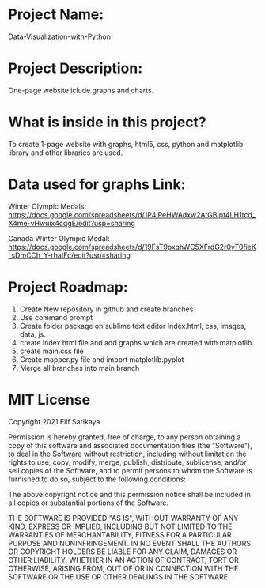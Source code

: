 # Project Name:
Data-Visualization-with-Python

# Project Description:
One-page website iclude graphs and charts.

# What is inside in this project?
To create 1-page website with graphs, html5, css, python and matplotlib library and other libraries are used.

# Data used for graphs Link:
Winter Olympic Medals:
https://docs.google.com/spreadsheets/d/1P4iPeHWAdxw2AtGBIpt4LH1tcd_X4me-vHwuix4cqgE/edit?usp=sharing

Canada Winter Olympic Medal:
https://docs.google.com/spreadsheets/d/19FsT9pxqhWC5XFrdG2r0yT0fieK_sDmCCh_Y-rhaIFc/edit?usp=sharing


# Project Roadmap:
 1. Create New repository in github and create branches
 2. Use command prompt
 3. Create folder package on sublime text editor Index.html, css, images, data, js.
 4. create index.html file and add graphs which are created with matplotlib
 5. create main.css file
 6. Create mapper.py file and import matplotlib.pyplot
7. Merge all branches into main branch

# MIT License
Copyright 2021 Elif Sarikaya

Permission is hereby granted, free of charge, to any person obtaining a copy of this software and associated documentation files (the "Software"), to deal in the Software without restriction, including without limitation the rights to use, copy, modify, merge, publish, distribute, sublicense, and/or sell copies of the Software, and to permit persons to whom the Software is furnished to do so, subject to the following conditions:

The above copyright notice and this permission notice shall be included in all copies or substantial portions of the Software.

THE SOFTWARE IS PROVIDED "AS IS", WITHOUT WARRANTY OF ANY KIND, EXPRESS OR IMPLIED, INCLUDING BUT NOT LIMITED TO THE WARRANTIES OF MERCHANTABILITY, FITNESS FOR A PARTICULAR PURPOSE AND NONINFRINGEMENT. IN NO EVENT SHALL THE AUTHORS OR COPYRIGHT HOLDERS BE LIABLE FOR ANY CLAIM, DAMAGES OR OTHER LIABILITY, WHETHER IN AN ACTION OF CONTRACT, TORT OR OTHERWISE, ARISING FROM, OUT OF OR IN CONNECTION WITH THE SOFTWARE OR THE USE OR OTHER DEALINGS IN THE SOFTWARE.
